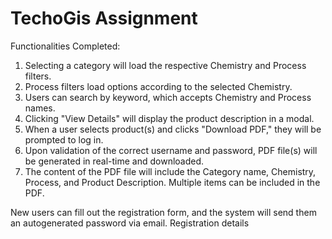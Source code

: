 # TechoGis Assignment

Functionalities Completed:

1. Selecting a category will load the respective Chemistry and Process filters.
2. Process filters load options according to the selected Chemistry.
3. Users can search by keyword, which accepts Chemistry and Process names.
4. Clicking "View Details" will display the product description in a modal.
5. When a user selects product(s) and clicks "Download PDF," they will be prompted to log in.
6. Upon validation of the correct username and password, PDF file(s) will be generated in real-time and downloaded.
7. The content of the PDF file will include the Category name, Chemistry, Process, and Product Description. Multiple items can be included in the PDF.

New users can fill out the registration form, and the system will send them an autogenerated password via email. Registration details 
